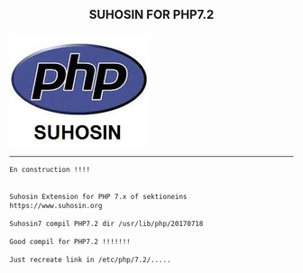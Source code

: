 <b><p align="center">SUHOSIN FOR PHP7.2</p></b>
----------------------------------------

<img align="center" src="../files/suhosin.jpeg">

----------------------------------------





``` shell
En construction !!!!


Suhosin Extension for PHP 7.x of sektioneins
https://www.suhosin.org

Suhosin7 compil PHP7.2 dir /usr/lib/php/20170718

Good compil for PHP7.2 !!!!!!!

Just recreate link in /etc/php/7.2/.....

```
